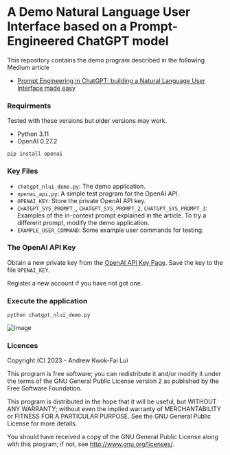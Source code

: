 # A Demo Natural Language User Interface based on a Prompt-Engineered ChatGPT model
 
This repository contains the demo program described in the following Medium article

* [Prompt Engineering in ChatGPT: building a Natural Language User Interface made easy](https://medium.com/@andrewlui_60044/prompt-engineering-in-chatgpt-building-a-natural-language-user-interface-made-easy-819b80cc98a3)

### Requirments
Tested with these versions but older versions may work.
- Python 3.11
- OpenAI 0.27.2

```
pip install openai
```

### Key Files
- `chatgpt_nlui_demo.py`: The demo application.
- `openai_api.py`: A simple test program for the OpenAI API.
- `OPENAI_KEY`: Store the private OpenAI API key.
- `CHATGPT_SYS_PROMPT_`, `CHATGPT_SYS_PROMPT_2`, `CHATGPT_SYS_PROMPT_3`: Examples of the in-context prompt explained in the article. To try a different prompt, modify the demo application. 
- `EXAMPLE_USER_COMMAND`: Some example user commands for testing.

### The OpenAI API Key

Obtain a new private key from the [OpenAI API Key Page](https://platform.openai.com/account/api-keys). Save the key to the file `OPENAI_KEY`.

Register a new account if you have not got one. 

### Execute the application

```
python chatgpt_nlui_demo.py
```

![image](https://user-images.githubusercontent.com/8808539/229014866-94b0ac1a-7406-41ad-adea-3e8d5eb13c19.png)


### Licences

Copyright (C) 2023 - Andrew Kwok-Fai Lui

This program is free software; you can redistribute it and/or modify it under the terms of the GNU General Public License version 2 as published by the Free Software Foundation.

This program is distributed in the hope that it will be useful, but WITHOUT ANY WARRANTY; without even the implied warranty of MERCHANTABILITY or FITNESS FOR A PARTICULAR PURPOSE.  See the GNU General Public License for more details.

You should have received a copy of the GNU General Public License along with this program; if not, see http://www.gnu.org/licenses/.

 
